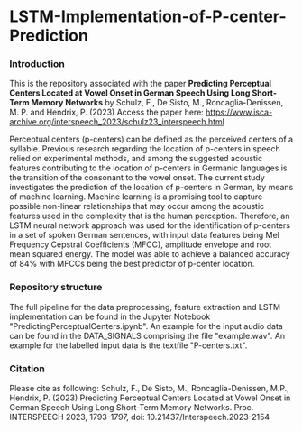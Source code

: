 # LSTM-Implementation-of-P-center-Prediction

### Introduction
This is the repository associated with the paper **Predicting Perceptual Centers Located at Vowel Onset in German Speech Using Long Short-Term Memory Networks** by Schulz, F., De Sisto, M.,  Roncaglia-Denissen, M. P. and Hendrix, P. (2023)
Access the paper here: https://www.isca-archive.org/interspeech_2023/schulz23_interspeech.html

Perceptual centers (p-centers) can be defined as the perceived centers of a syllable. Previous research regarding the location of p-centers in speech relied on experimental methods, and among the suggested acoustic features contributing to the location of p-centers in Germanic languages is the transition of the consonant to the vowel onset. The current study investigates the prediction of the location of p-centers in German, by means of machine learning. Machine learning is a promising tool to capture possible non-linear relationships that may occur among the acoustic features used in the complexity that is the human perception. Therefore, an LSTM neural network approach was used for the identification of p-centers in a set of spoken German sentences, with input data features being Mel Frequency Cepstral Coefficients (MFCC), amplitude envelope and root mean squared energy. The model was able to achieve a balanced accuracy of 84% with MFCCs being the best predictor of p-center location.

### Repository structure
The full pipeline for the data preprocessing, feature extraction and LSTM implementation can be found in the Jupyter Notebook "PredictingPerceptualCenters.ipynb". An example for the input audio data can be found in the DATA_SIGNALS comprising the file "example.wav". An example for the labelled input data is the textfile "P-centers.txt".

### Citation
Please cite as following:
Schulz, F., De Sisto, M., Roncaglia-Denissen, M.P., Hendrix, P. (2023) Predicting Perceptual Centers Located at Vowel Onset in German Speech Using Long Short-Term Memory Networks. Proc. INTERSPEECH 2023, 1793-1797, doi: 10.21437/Interspeech.2023-2154

